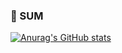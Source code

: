 ### 🎱 SUM 
[![Anurag's GitHub stats](https://github-readme-stats.vercel.app/api?username=intersoom&show_icons=true&bg_color=00000000&text_color=0000000&icon_color=000000&border_color=0000000&ring_color=000000&title_color=000000)](https://github.com/intersoom)
